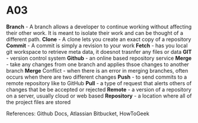 # A03

**Branch** -  A branch allows a developer to continue working without affecting their other work. It is meant to isolate their work and can be thought of a different path.
**Clone** - A clone lets you create an exact copy of a repository
**Commit** - A commit is simply a revision to your work
**Fetch** - has you local git workspace to retrieve meta data, it doesnot trasnfer any files or data
**GIT** - version control system
**Github** - an online based repository service
**Merge** - take any changes from one branch and applies thsoe changes to another branch
**Merge** Conflict - when there is an error in merging branches, often occurs when there are two different changes
**Push** - to send commits to a remote repository like to GitHub
**Pull** - a type of request that alerts others of changes that be be accepted or rejected
**Remote** - a version of a repository on a server, usually cloud or web based
**Repository** - a location where all of the project files are stored


References: Github Docs, Atlassian Bitbucket, HowToGeek
